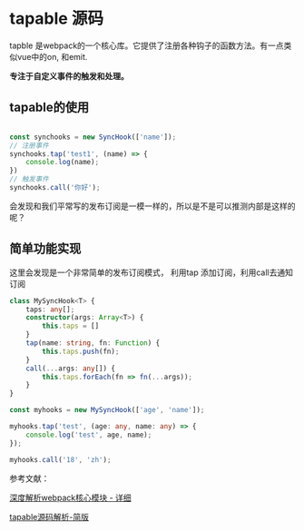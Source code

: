 # tapable 源码
tapble 是webpack的一个核心库。它提供了注册各种钩子的函数方法。有一点类似vue中的on, 和emit.

**专注于自定义事件的触发和处理。**

## tapable的使用
```ts

const synchooks = new SyncHook(['name']);
// 注册事件
synchooks.tap('test1', (name) => {
    console.log(name);
})
// 触发事件
synchooks.call('你好');
```
会发现和我们平常写的发布订阅是一模一样的，所以是不是可以推测内部是这样的呢？

## 简单功能实现
这里会发现是一个非常简单的发布订阅模式， 利用tap 添加订阅，利用call去通知订阅
```ts
class MySyncHook<T> {
    taps: any[];
    constructor(args: Array<T>) {
        this.taps = []
    }
    tap(name: string, fn: Function) {
        this.taps.push(fn);
    }
    call(...args: any[]) {
        this.taps.forEach(fn => fn(...args));
    }
}

const myhooks = new MySyncHook(['age', 'name']);

myhooks.tap('test', (age: any, name: any) => {
    console.log('test', age, name);
});

myhooks.call('18', 'zh');
```
参考文献：

[深度解析webpack核心模块 - 详细](https://zhuanlan.zhihu.com/p/470657214)

[tapable源码解析-简版](https://juejin.cn/post/7164175171358556173?searchId=20230805153604FB6BFEAFFE47629AAFD8#heading-10)